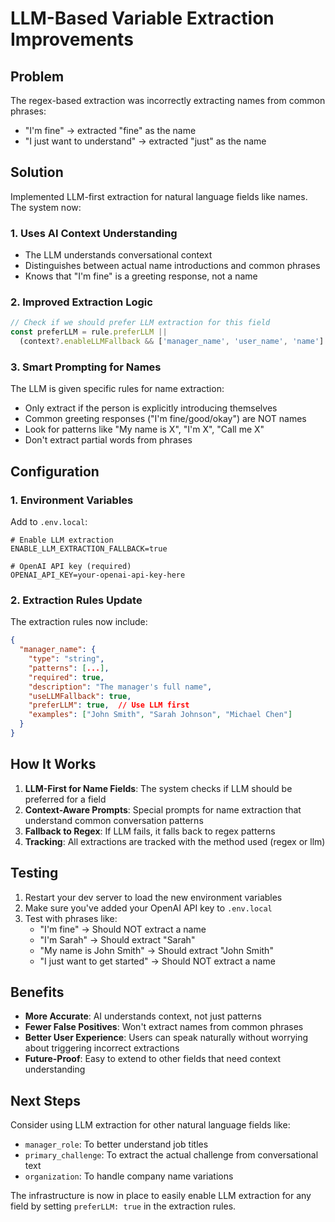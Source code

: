 # LLM-Based Variable Extraction Improvements

## Problem
The regex-based extraction was incorrectly extracting names from common phrases:
- "I'm fine" → extracted "fine" as the name
- "I just want to understand" → extracted "just" as the name

## Solution
Implemented LLM-first extraction for natural language fields like names. The system now:

### 1. Uses AI Context Understanding
- The LLM understands conversational context
- Distinguishes between actual name introductions and common phrases
- Knows that "I'm fine" is a greeting response, not a name

### 2. Improved Extraction Logic
```typescript
// Check if we should prefer LLM extraction for this field
const preferLLM = rule.preferLLM || 
  (context?.enableLLMFallback && ['manager_name', 'user_name', 'name'].includes(fieldName));
```

### 3. Smart Prompting for Names
The LLM is given specific rules for name extraction:
- Only extract if the person is explicitly introducing themselves
- Common greeting responses ("I'm fine/good/okay") are NOT names
- Look for patterns like "My name is X", "I'm X", "Call me X"
- Don't extract partial words from phrases

## Configuration

### 1. Environment Variables
Add to `.env.local`:
```env
# Enable LLM extraction
ENABLE_LLM_EXTRACTION_FALLBACK=true

# OpenAI API key (required)
OPENAI_API_KEY=your-openai-api-key-here
```

### 2. Extraction Rules Update
The extraction rules now include:
```json
{
  "manager_name": {
    "type": "string",
    "patterns": [...],
    "required": true,
    "description": "The manager's full name",
    "useLLMFallback": true,
    "preferLLM": true,  // Use LLM first
    "examples": ["John Smith", "Sarah Johnson", "Michael Chen"]
  }
}
```

## How It Works

1. **LLM-First for Name Fields**: The system checks if LLM should be preferred for a field
2. **Context-Aware Prompts**: Special prompts for name extraction that understand common conversation patterns
3. **Fallback to Regex**: If LLM fails, it falls back to regex patterns
4. **Tracking**: All extractions are tracked with the method used (regex or llm)

## Testing

1. Restart your dev server to load the new environment variables
2. Make sure you've added your OpenAI API key to `.env.local`
3. Test with phrases like:
   - "I'm fine" → Should NOT extract a name
   - "I'm Sarah" → Should extract "Sarah"
   - "My name is John Smith" → Should extract "John Smith"
   - "I just want to get started" → Should NOT extract a name

## Benefits

- **More Accurate**: AI understands context, not just patterns
- **Fewer False Positives**: Won't extract names from common phrases
- **Better User Experience**: Users can speak naturally without worrying about triggering incorrect extractions
- **Future-Proof**: Easy to extend to other fields that need context understanding

## Next Steps

Consider using LLM extraction for other natural language fields like:
- `manager_role`: To better understand job titles
- `primary_challenge`: To extract the actual challenge from conversational text
- `organization`: To handle company name variations

The infrastructure is now in place to easily enable LLM extraction for any field by setting `preferLLM: true` in the extraction rules.